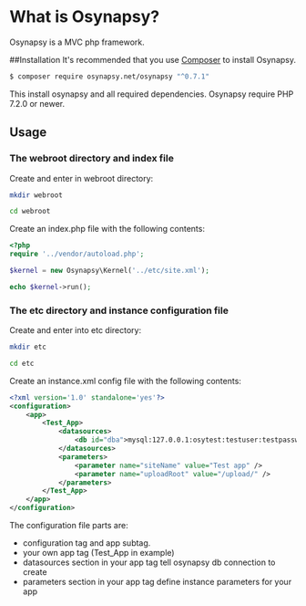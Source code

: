 # What is Osynapsy? #
Osynapsy is a MVC php framework. 

##Installation
It's recommended that you use [Composer](https://getcomposer.org/) to install Osynapsy.

```bash
$ composer require osynapsy.net/osynapsy "^0.7.1"
```

This install osynapsy and all required dependencies. Osynapsy require PHP 7.2.0 or newer.

## Usage
### The webroot directory and index file
Create and enter in webroot directory:

```bash
mkdir webroot

cd webroot
```

Create an index.php file with the following contents:

```php
<?php
require '../vendor/autoload.php';

$kernel = new Osynapsy\Kernel('../etc/site.xml');

echo $kernel->run();
```
### The etc directory and instance configuration file
Create and enter into etc directory:

```bash
mkdir etc

cd etc
```

Create an instance.xml config file with the following contents:

```xml
<?xml version='1.0' standalone='yes'?>
<configuration>
    <app>
        <Test_App> 
            <datasources>
                <db id="dba">mysql:127.0.0.1:osytest:testuser:testpassword</db>
            </datasources>
            <parameters>
                <parameter name="siteName" value="Test app" />
                <parameter name="uploadRoot" value="/upload/" />
            </parameters>    
        </Test_App>
    </app>
</configuration>
```
The configuration file parts are:
- configuration tag and app subtag.
- your own app tag (Test_App in example)
- datasources section in your app tag tell osynapsy db connection to create
- parameters section in your app tag define instance parameters for your app
